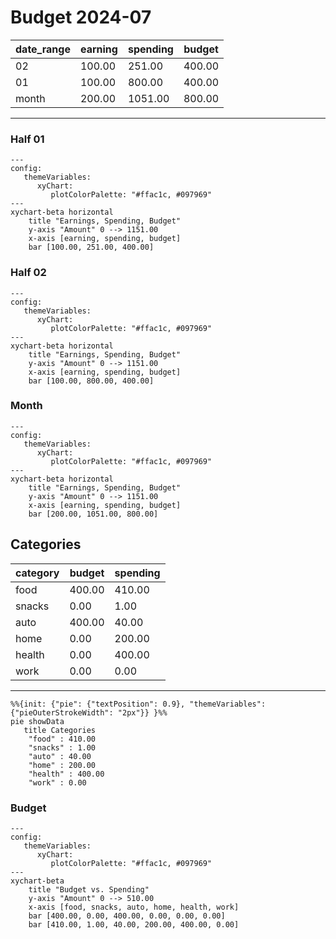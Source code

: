 # Budget 2024-07

| date_range | earning | spending | budget |
|------------|---------|----------|--------|
| 02         | 100.00  | 251.00   | 400.00 |
| 01         | 100.00  | 800.00   | 400.00 |
| month      | 200.00  | 1051.00  | 800.00 |
---

 ### Half 01

```mermaid
--- 
config: 
   themeVariables:
      xyChart: 
         plotColorPalette: "#ffac1c, #097969"
---
xychart-beta horizontal
    title "Earnings, Spending, Budget"
    y-axis "Amount" 0 --> 1151.00
    x-axis [earning, spending, budget]
    bar [100.00, 251.00, 400.00]
```

### Half 02

```mermaid
--- 
config: 
   themeVariables:
      xyChart: 
         plotColorPalette: "#ffac1c, #097969"
---
xychart-beta horizontal
    title "Earnings, Spending, Budget"
    y-axis "Amount" 0 --> 1151.00
    x-axis [earning, spending, budget]
    bar [100.00, 800.00, 400.00]
```

### Month

```mermaid
--- 
config: 
   themeVariables:
      xyChart: 
         plotColorPalette: "#ffac1c, #097969"
---
xychart-beta horizontal 
    title "Earnings, Spending, Budget"
    y-axis "Amount" 0 --> 1151.00
    x-axis [earning, spending, budget]
    bar [200.00, 1051.00, 800.00]
```

## Categories

| category | budget | spending |
|----------|--------|----------|
| food     | 400.00 | 410.00   |
| snacks   | 0.00   | 1.00     |
| auto     | 400.00 | 40.00    |
| home     | 0.00   | 200.00   |
| health   | 0.00   | 400.00   |
| work     | 0.00   | 0.00     |
---

```mermaid
%%{init: {"pie": {"textPosition": 0.9}, "themeVariables": {"pieOuterStrokeWidth": "2px"}} }%%
pie showData
   title Categories
	"food" : 410.00
	"snacks" : 1.00
	"auto" : 40.00
	"home" : 200.00
	"health" : 400.00
	"work" : 0.00
```

### Budget

```mermaid
--- 
config: 
   themeVariables:
      xyChart: 
         plotColorPalette: "#ffac1c, #097969"
---
xychart-beta
    title "Budget vs. Spending"
    y-axis "Amount" 0 --> 510.00
    x-axis [food, snacks, auto, home, health, work]
    bar [400.00, 0.00, 400.00, 0.00, 0.00, 0.00]
    bar [410.00, 1.00, 40.00, 200.00, 400.00, 0.00]
```

